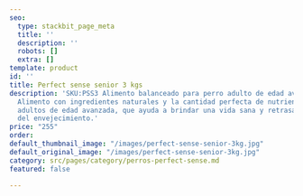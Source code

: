 ```yaml
---
seo:
  type: stackbit_page_meta
  title: ''
  description: ''
  robots: []
  extra: []
template: product
id: ''
title: Perfect sense senior 3 kgs
description: 'SKU:PSS3 Alimento balanceado para perro adulto de edad avanzada. Características:
  Alimento con ingredientes naturales y la cantidad perfecta de nutrientes para perros
  adultos de edad avanzada, que ayuda a brindar una vida sana y retrasar los efectos
  del envejecimiento.'
price: "255"
order: 
default_thumbnail_image: "/images/perfect-sense-senior-3kg.jpg"
default_original_image: "/images/perfect-sense-senior-3kg.jpg"
category: src/pages/category/perros-perfect-sense.md
featured: false

---
```

